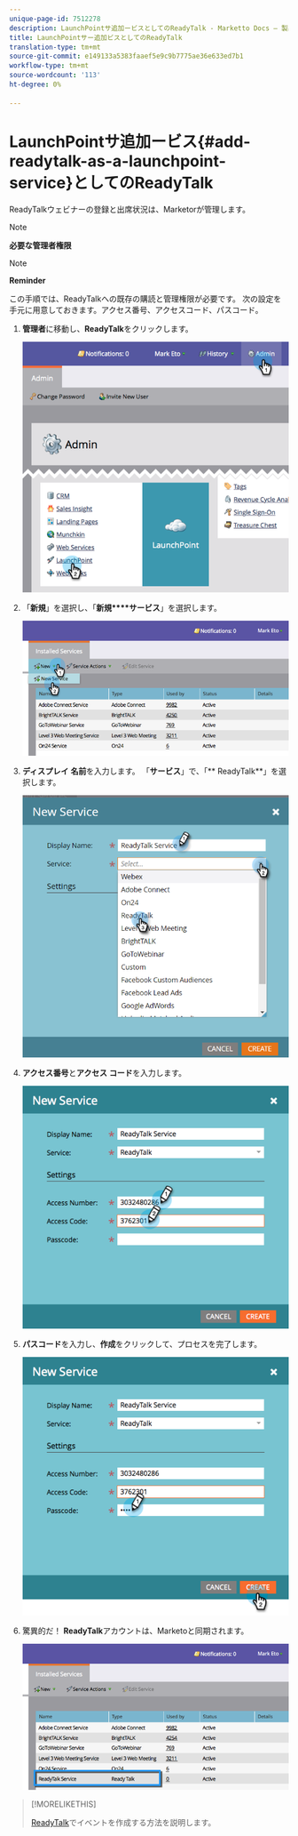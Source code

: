 ```yaml
---
unique-page-id: 7512278
description: LaunchPointサ追加ービスとしてのReadyTalk - Marketto Docs — 製品ドキュメント
title: LaunchPointサー追加ビスとしてのReadyTalk
translation-type: tm+mt
source-git-commit: e149133a5383faaef5e9c9b7775ae36e633ed7b1
workflow-type: tm+mt
source-wordcount: '113'
ht-degree: 0%

---
```



# LaunchPointサ追加ービス{#add-readytalk-as-a-launchpoint-service}としてのReadyTalk

ReadyTalkウェビナーの登録と出席状況は、Marketorが管理します。

>[!NOTE]
>
>**必要な管理者権限**

>[!NOTE]
>
>**Reminder**
>
>この手順では、ReadyTalkへの既存の購読と管理権限が必要です。 次の設定を手元に用意しておきます。アクセス番号、アクセスコード、パスコード。

1. **管理者**&#x200B;に移動し、**ReadyTalk**&#x200B;をクリックします。

   ![](assets/image2015-4-23-10-3a50-3a23.png)

1. 「**新規**」を選択し、「**新規****サービス**」を選択します。

   ![](assets/readytalk-new-service.png)

1. **ディスプレイ** **名前**&#x200B;を入力します。 「**サービス**」で、「** ReadyTalk**」を選択します。

   ![](assets/new-service-readytalk.png)

1. **アクセス番号**&#x200B;と&#x200B;**アクセス** **コード**&#x200B;を入力します。

   ![](assets/image2015-4-24-18-3a53-3a2.png)

1. **パスコード**&#x200B;を入力し、**作成**&#x200B;をクリックして、プロセスを完了します。

   ![](assets/image2015-4-24-18-3a53-3a38.png)

1. 驚異的だ！ **ReadyTalk**&#x200B;アカウントは、Marketoと同期されます。

   ![](assets/readytalk.png)

>[!MORELIKETHIS]
>
>[ReadyTalk](../../../product-docs/demand-generation/events/create-an-event/create-an-event-with-readytalk.md)でイベントを作成する方法を説明します。

